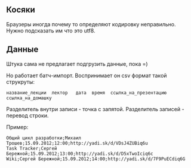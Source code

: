 ## Косяки
Браузеры иногда почему то определяют кодировку неправильно. Нужно подсказать им что это utf8.

## Данные
Штука сама не предлагает подгрузить данные, пока =)

Но работает батч-импорт. Воспринимает он csv формат такой струкруты:

    название_лекции  лектор   дата  время  ссылка_на_презентацию  ссылка_на_домашку

Разделитель внутри записи - точка с запятой. Разделитель записей - перевод строки.

Пример:

    Общий цикл разработки;Михаил Трошев;15.09.2012;12:00;http://yadi.sk/d/VDsJ4ZUBiq6u
    Task Tracker;Сергей Бережной;15.09.2012;13:00;http://yadi.sk/d/D5xTwoIciq6c
    Wiki;Сергей Бережной;15.09.2012;14:00;http://yadi.sk/d/7F9PuECdiq6G

